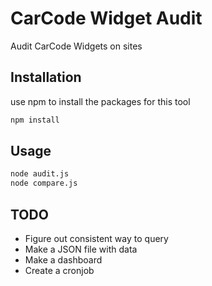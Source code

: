 # CarCode Widget Audit

Audit CarCode Widgets on sites

## Installation

use npm to install the packages for this tool

```bash
npm install
```

## Usage

```sh
node audit.js
node compare.js
```

## TODO

- Figure out consistent way to query
- Make a JSON file with data
- Make a dashboard
- Create a cronjob
